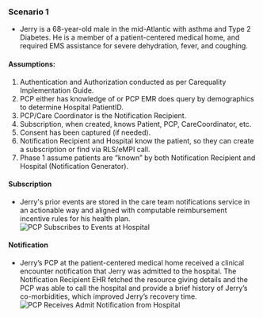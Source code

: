 ### Scenario 1
* Jerry is a 68-year-old male in the mid-Atlantic with asthma and Type 2 Diabetes. He is a member of a patient-centered medical home, and required EMS assistance for severe dehydration, fever, and coughing.

#### Assumptions:
1. Authentication and Authorization conducted as per Carequality Implementation Guide.
2. PCP either has knowledge of or PCP EMR does query by demographics to determine Hospital PatientID.
3. PCP/Care Coordinator is the Notification Recipient.
4. Subscription, when created, knows Patient, PCP, CareCoordinator, etc.
5. Consent has been captured (if needed).
6. Notification Recipient and Hospital know the patient, so they can create a subscription or find via RLS/eMPI call.
7. Phase 1 assume patients are “known” by both Notification Recipient and Hospital (Notification Generator).

#### Subscription
* Jerry's prior events are stored in the care team notifications service in an actionable way and aligned with computable reimbursement incentive rules for his health plan.
![PCP Subscribes to Events at Hospital](SubscriptionFlow.png "Subscription Flow")

#### Notification
* Jerry’s PCP at the patient-centered medical home received a clinical encounter notification that Jerry was admitted to the hospital. The Notification Recipient EHR fetched the resource giving details and the PCP was able to call the hospital and provide a brief history of Jerry’s co-morbidities, which improved Jerry’s recovery time.
![PCP Receives Admit Notification from Hospital](NotificationFlow.png "Notification Flow")
